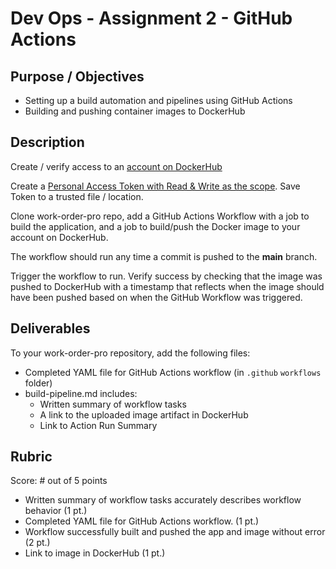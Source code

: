 # Dev Ops - Assignment 2 - GitHub Actions

## Purpose / Objectives

- Setting up a build automation and pipelines using GitHub Actions
- Building and pushing container images to DockerHub

## Description

Create / verify access to an [account on DockerHub](https://hub.docker.com/)

Create a [Personal Access Token with Read & Write as the scope](https://docs.docker.com/security/for-developers/access-tokens/).  Save Token to a trusted file / location.

Clone work-order-pro repo, add a GitHub Actions Workflow with a job to build the application, and a job to build/push the Docker image to your account on DockerHub.

The workflow should run any time a commit is pushed to the **main** branch.

Trigger the workflow to run. Verify success by checking that the image was pushed to DockerHub with a timestamp that reflects when the image should have been pushed based on when the GitHub Workflow was triggered.

## Deliverables

To your work-order-pro repository, add the following files:

- Completed YAML file for GitHub Actions workflow (in `.github` `workflows` folder)
- build-pipeline.md includes:
  - Written summary of workflow tasks
  - A link to the uploaded image artifact in DockerHub
  - Link to Action Run Summary

## Rubric

Score: # out of 5 points

- Written summary of workflow tasks accurately describes workflow behavior (1 pt.)
- Completed YAML file for GitHub Actions workflow. (1 pt.)
- Workflow successfully built and pushed the app and image without error (2 pt.)
- Link to image in DockerHub (1 pt.)
